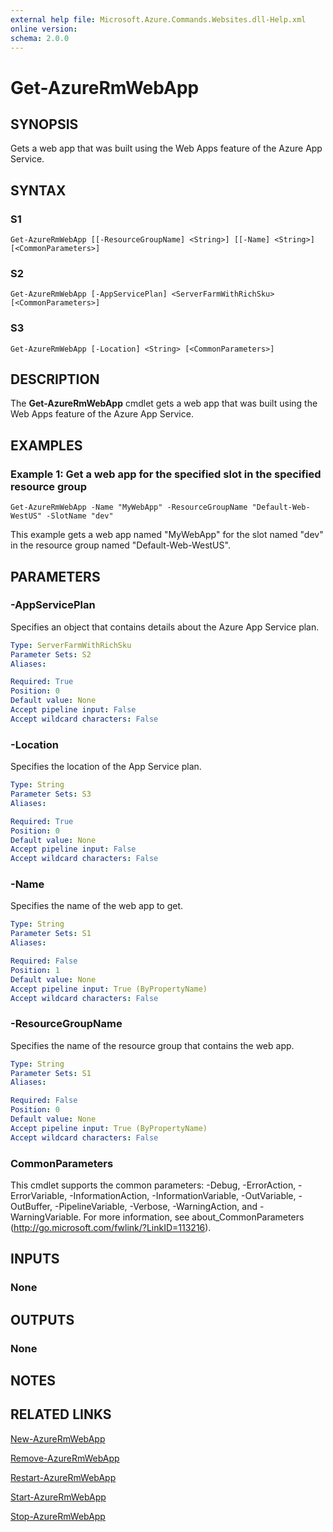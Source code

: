 ```yaml
---
external help file: Microsoft.Azure.Commands.Websites.dll-Help.xml
online version:
schema: 2.0.0
---
```


# Get-AzureRmWebApp

## SYNOPSIS
Gets a web app that was built using the Web Apps feature of the Azure App Service.

## SYNTAX

### S1
```
Get-AzureRmWebApp [[-ResourceGroupName] <String>] [[-Name] <String>] [<CommonParameters>]
```

### S2
```
Get-AzureRmWebApp [-AppServicePlan] <ServerFarmWithRichSku> [<CommonParameters>]
```

### S3
```
Get-AzureRmWebApp [-Location] <String> [<CommonParameters>]
```

## DESCRIPTION
The **Get-AzureRmWebApp** cmdlet gets a web app that was built using the Web Apps feature of the Azure App Service.

## EXAMPLES

### Example 1: Get a web app for the specified slot in the specified resource group
```
Get-AzureRmWebApp -Name "MyWebApp" -ResourceGroupName "Default-Web-WestUS" -SlotName "dev"
```

This example gets a web app named "MyWebApp" for the slot named "dev" in the resource group named "Default-Web-WestUS".

## PARAMETERS

### -AppServicePlan
Specifies an object that contains details about the Azure App Service plan.

```yaml
Type: ServerFarmWithRichSku
Parameter Sets: S2
Aliases:

Required: True
Position: 0
Default value: None
Accept pipeline input: False
Accept wildcard characters: False
```

### -Location
Specifies the location of the App Service plan.

```yaml
Type: String
Parameter Sets: S3
Aliases:

Required: True
Position: 0
Default value: None
Accept pipeline input: False
Accept wildcard characters: False
```

### -Name
Specifies the name of the web app to get.

```yaml
Type: String
Parameter Sets: S1
Aliases:

Required: False
Position: 1
Default value: None
Accept pipeline input: True (ByPropertyName)
Accept wildcard characters: False
```

### -ResourceGroupName
Specifies the name of the resource group that contains the web app.

```yaml
Type: String
Parameter Sets: S1
Aliases:

Required: False
Position: 0
Default value: None
Accept pipeline input: True (ByPropertyName)
Accept wildcard characters: False
```

### CommonParameters
This cmdlet supports the common parameters: -Debug, -ErrorAction, -ErrorVariable, -InformationAction, -InformationVariable, -OutVariable, -OutBuffer, -PipelineVariable, -Verbose, -WarningAction, and -WarningVariable. For more information, see about_CommonParameters (http://go.microsoft.com/fwlink/?LinkID=113216).

## INPUTS

### None

## OUTPUTS

### None

## NOTES

## RELATED LINKS

[New-AzureRmWebApp](./New-AzureRmWebApp.md)

[Remove-AzureRmWebApp](./Remove-AzureRmWebApp.md)

[Restart-AzureRmWebApp](./Restart-AzureRmWebApp.md)

[Start-AzureRmWebApp](./Start-AzureRmWebApp.md)

[Stop-AzureRmWebApp](./Stop-AzureRmWebApp.md)
